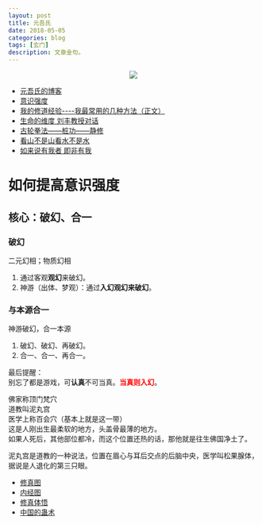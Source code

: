 ```yaml
---
layout: post
title: 元吾氏
date: 2018-05-05
categories: blog
tags: [玄门]
description: 文章金句。
---
```


<center>
    <p><img src="http://wx1.sinaimg.cn/large/005IPc5ngy1frrh2x30j3j30ec075wf0.jpg" align="center"></p>
</center>


- [元吾氏的博客](http://blog.sina.cn/dpool/blog/1ness#type=-1)
- [意识强度](http://blog.sina.cn/dpool/blog/s/blog_68ee10ad0102xii3.html?type=-1)
- [我的修道经验----我最常用的几种方法（正文）](http://www.xuelingxiu.com/yuanwushi/nMJVFn.html)
- [生命的维度 刘丰教授对话](http://www.lukou.com/userfeed/9814941)
- [古轮拳法——桩功——静修](http://blog.sina.cn/dpool/blog/s/blog_14ecb779d0102ws27.html)
- [看山不是山看水不是水](https://zhidao.baidu.com/question/369295908852905804.html)
- [如来说有我者 即非有我](http://www.rushiwowen.org/category-06-71-026.jsp)



# 如何提高意识强度
## 核心：破幻、合一

### 破幻
二元幻相；物质幻相
1. 通过客观**观幻**来破幻。
1. 神游（出体、梦观）：通过**入幻观幻来破幻**。

### 与本源合一
神游破幻，合一本源
1. 破幻、破幻、再破幻。
1. 合一、合一、再合一。


最后提醒：<br>
别忘了都是游戏，可**认真**不可当真。<font color="#FF0000"><b>当真则入幻</b></font>。


佛家称顶门梵穴<br>
道教叫泥丸宫<br>
医学上称百会穴（基本上就是这一带）<br>
这是人刚出生最柔软的地方，头盖骨最薄的地方。<br>
如果人死后，其他部位都冷，而这个位置还热的话，那他就是往生佛国净土了。

泥丸宫是道教的一种说法，位置在眉心与耳后交点的后脑中央，医学叫松果腺体，据说是人退化的第三只眼。
- [修真图](https://gss0.baidu.com/-fo3dSag_xI4khGko9WTAnF6hhy/zhidao/pic/item/91529822720e0cf301ba1f930c46f21fbe09aa0d.jpg)
- [内经图](http://blog.sina.com.cn/s/blog_5efd60e50102w035.html)
- [修真体悟](http://www.laozongyi.com/yswh/207185.html)
- [中国的蛊术](https://www.bilibili.com/video/av22713808)

